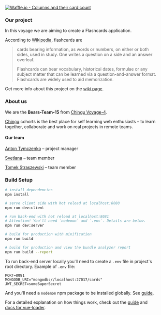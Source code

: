 [![Waffle.io - Columns and their card count](https://badge.waffle.io/chingu-voyage4/Bears-Team-15.svg?columns=all)](http://waffle.io/chingu-voyage4/Bears-Team-15)

### Our project

In this voyage we are aiming to create a Flashcards application.

According to [Wikipedia](https://en.wikipedia.org/wiki/Flashcard), flashcards are
> cards bearing information, as words or numbers, on either or both sides, used in study. One writes a question on a side and an answer overleaf.
>
> Flashcards can bear vocabulary, historical dates, formulae or any subject matter that can be learned via a question-and-answer format. Flashcards are widely used to aid memorization.

Get more info about this project on the [wiki page](https://github.com/chingu-voyage4/Bears-Team-15/wiki).

### About us

We are the **Bears-Team-15** from  [Chingu Voyage-4](https://github.com/chingu-voyage4).

[Chingu](https://chingu.io/) cohorts is the best place for self learning web enthusiasts – to learn together, collaborate and work on real projects in remote teams.

#### Our team

[Anton Tymczenko](https://github.com/AntonTymczenko) – project manager

[Svetlana](https://github.com/svmi3195) – team member

[Tomek Straszewski](https://github.com/tomski80) – team member

### Build Setup

``` bash
# install dependencies
npm install

# serve client side with hot reload at localhost:8080
npm run dev:client

# run back-end with hot reload at localhost:8081
# Attention! You'll need `nodemon` and `.env`. Details are below.
npm run dev:server

# build for production with minification
npm run build

# build for production and view the bundle analyzer report
npm run build --report
```

To run back-end server locally you'll need to create a `.env` file in project's root directory. Example of `.env` file:

```
PORT=8081
MONGODB_URI="mongodb://localhost:27017/cards"
JWT_SECRET=someSuperSecret
```

And you'll need a `nodemon` npm package to be installed globally. See [guide](https://github.com/remy/nodemon#installation).

For a detailed explanation on how things work, check out the [guide](http://vuejs-templates.github.io/webpack/) and [docs for vue-loader](http://vuejs.github.io/vue-loader).
